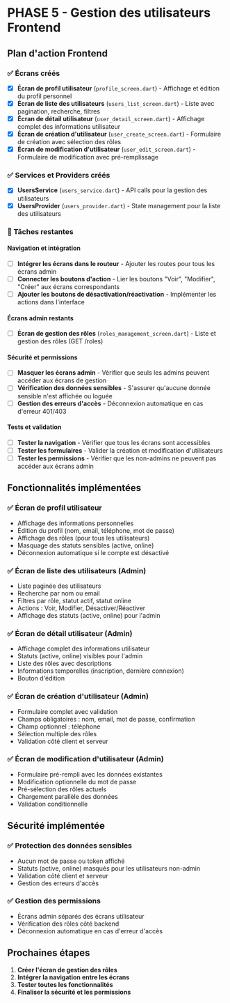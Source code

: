 # PHASE 5 - Gestion des utilisateurs Frontend

## Plan d'action Frontend

### ✅ Écrans créés
- [x] **Écran de profil utilisateur** (`profile_screen.dart`) - Affichage et édition du profil personnel
- [x] **Écran de liste des utilisateurs** (`users_list_screen.dart`) - Liste avec pagination, recherche, filtres
- [x] **Écran de détail utilisateur** (`user_detail_screen.dart`) - Affichage complet des informations utilisateur
- [x] **Écran de création d'utilisateur** (`user_create_screen.dart`) - Formulaire de création avec sélection des rôles
- [x] **Écran de modification d'utilisateur** (`user_edit_screen.dart`) - Formulaire de modification avec pré-remplissage

### ✅ Services et Providers créés
- [x] **UsersService** (`users_service.dart`) - API calls pour la gestion des utilisateurs
- [x] **UsersProvider** (`users_provider.dart`) - State management pour la liste des utilisateurs

### 🔄 Tâches restantes

#### Navigation et intégration
- [ ] **Intégrer les écrans dans le routeur** - Ajouter les routes pour tous les écrans admin
- [ ] **Connecter les boutons d'action** - Lier les boutons "Voir", "Modifier", "Créer" aux écrans correspondants
- [ ] **Ajouter les boutons de désactivation/réactivation** - Implémenter les actions dans l'interface

#### Écrans admin restants
- [ ] **Écran de gestion des rôles** (`roles_management_screen.dart`) - Liste et gestion des rôles (GET /roles)

#### Sécurité et permissions
- [ ] **Masquer les écrans admin** - Vérifier que seuls les admins peuvent accéder aux écrans de gestion
- [ ] **Vérification des données sensibles** - S'assurer qu'aucune donnée sensible n'est affichée ou loguée
- [ ] **Gestion des erreurs d'accès** - Déconnexion automatique en cas d'erreur 401/403

#### Tests et validation
- [ ] **Tester la navigation** - Vérifier que tous les écrans sont accessibles
- [ ] **Tester les formulaires** - Valider la création et modification d'utilisateurs
- [ ] **Tester les permissions** - Vérifier que les non-admins ne peuvent pas accéder aux écrans admin

## Fonctionnalités implémentées

### ✅ Écran de profil utilisateur
- Affichage des informations personnelles
- Édition du profil (nom, email, téléphone, mot de passe)
- Affichage des rôles (pour tous les utilisateurs)
- Masquage des statuts sensibles (active, online)
- Déconnexion automatique si le compte est désactivé

### ✅ Écran de liste des utilisateurs (Admin)
- Liste paginée des utilisateurs
- Recherche par nom ou email
- Filtres par rôle, statut actif, statut online
- Actions : Voir, Modifier, Désactiver/Réactiver
- Affichage des statuts (active, online) pour l'admin

### ✅ Écran de détail utilisateur (Admin)
- Affichage complet des informations utilisateur
- Statuts (active, online) visibles pour l'admin
- Liste des rôles avec descriptions
- Informations temporelles (inscription, dernière connexion)
- Bouton d'édition

### ✅ Écran de création d'utilisateur (Admin)
- Formulaire complet avec validation
- Champs obligatoires : nom, email, mot de passe, confirmation
- Champ optionnel : téléphone
- Sélection multiple des rôles
- Validation côté client et serveur

### ✅ Écran de modification d'utilisateur (Admin)
- Formulaire pré-rempli avec les données existantes
- Modification optionnelle du mot de passe
- Pré-sélection des rôles actuels
- Chargement parallèle des données
- Validation conditionnelle

## Sécurité implémentée

### ✅ Protection des données sensibles
- Aucun mot de passe ou token affiché
- Statuts (active, online) masqués pour les utilisateurs non-admin
- Validation côté client et serveur
- Gestion des erreurs d'accès

### ✅ Gestion des permissions
- Écrans admin séparés des écrans utilisateur
- Vérification des rôles côté backend
- Déconnexion automatique en cas d'erreur d'accès

## Prochaines étapes

1. **Créer l'écran de gestion des rôles**
2. **Intégrer la navigation entre les écrans**
3. **Tester toutes les fonctionnalités**
4. **Finaliser la sécurité et les permissions** 